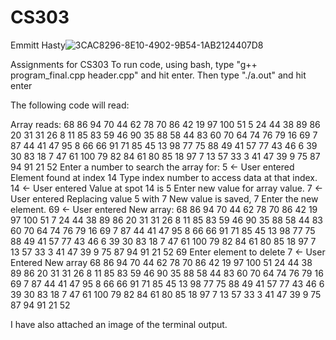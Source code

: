# CS303
Emmitt Hasty![3CAC8296-8E10-4902-9B54-1AB2124407D8](https://user-images.githubusercontent.com/112575799/191616133-605006ed-69ff-4502-9dde-f240e38e751c.jpeg)

Assignments for CS303
To run code, using bash, type "g++ program_final.cpp header.cpp" and hit enter.
Then type "./a.out" and hit enter

The following code will read:

Array reads:  68 86 94 70 44 62 78 70 86 42 19 97 100 51 5 24 44 38 89 86 20 31 31 26 8 11 85 83 59 46 90 35 88 58 44 83 60 70 64 74 76 79 16 69 7 87 44 41 47 95 8 66 66 91 71 85 45 13 98 77 75 88 49 41 57 77 43 46 6 39 30 83 18 7 47 61 100 79 82 84 61 80 85 18 97 7 13 57 33 3 41 47 39 9 75 87 94 91 21 52
Enter a number to search the array for: 5 <- User entered
Element found at index 14
Type index number to access data at that index.
14 <- User entered
Value at spot 14 is 5
Enter new value for array value.
7 <- User entered
Replacing value 5 with 7
New value is saved, 7
Enter the new element.
69 <- User entered
New array:
68 86 94 70 44 62 78 70 86 42 19 97 100 51 7 24 44 38 89 86 20 31 31 26 8 11 85 83 59 46 90 35 88 58 44 83 60 70 64 74 76 79 16 69 7 87 44 41 47 95 8 66 66 91 71 85 45 13 98 77 75 88 49 41 57 77 43 46 6 39 30 83 18 7 47 61 100 79 82 84 61 80 85 18 97 7 13 57 33 3 41 47 39 9 75 87 94 91 21 52 69 
Enter element to delete
7 <- User Entered
New array
68 86 94 70 44 62 78 70 86 42 19 97 100 51 24 44 38 89 86 20 31 31 26 8 11 85 83 59 46 90 35 88 58 44 83 60 70 64 74 76 79 16 69 7 87 44 41 47 95 8 66 66 91 71 85 45 13 98 77 75 88 49 41 57 77 43 46 6 39 30 83 18 7 47 61 100 79 82 84 61 80 85 18 97 7 13 57 33 3 41 47 39 9 75 87 94 91 21 52

I have also attached an image of the terminal output.
